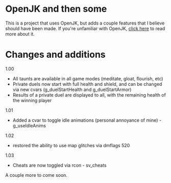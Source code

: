 # OpenJK and then some

This is a project that uses OpenJK, but adds a couple features that I believe should have been made. If you're unfamiliar with OpenJK, [click here](https://github.com/JACoders/OpenJK/blob/master/README.md) to read more about it.

# Changes and additions
1.00
* All taunts are available in all game modes (meditate, gloat, flourish, etc)
* Private duels now start with full health and shield, and can be changed via new cvars (g_duelStartHealth and g_duelStartArmor)
* Results of a private duel are displayed to all, with the remaining health of the winning player

1.01
* Added a cvar to toggle idle animations (personal annoyance of mine) - g_useIdleAnims

1.02
* restored the ability to use map glitches via dmflags 520

1.03
* Cheats are now toggled via rcon - sv_cheats

A couple more to come soon.
